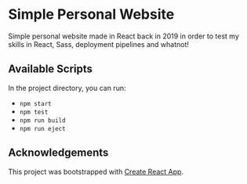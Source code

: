 # Simple Personal Website

Simple personal website made in React back in 2019 in order to test my skills in React, Sass, deployment pipelines and whatnot!

## Available Scripts

In the project directory, you can run:

- `npm start`
- `npm test`
- `npm run build`
- `npm run eject`

## Acknowledgements

This project was bootstrapped with [Create React App](https://github.com/facebook/create-react-app).
